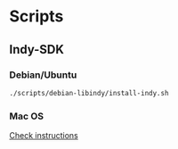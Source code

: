 # Scripts

## Indy-SDK

### Debian/Ubuntu

```bash
./scripts/debian-libindy/install-indy.sh
```

### Mac OS

[Check instructions](https://github.com/findy-network/findy-wrapper-go#macos)
